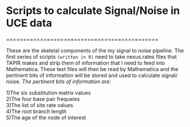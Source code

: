 # Scripts to calculate Signal/Noise in UCE data
=============================================

These are the skeletal components of the my signal to noise pipeline. The first series of scripts `(written in R)` need to take nexus.rates files that TAPIR makes and strip them of information that I need to feed into Mathematica. These text files will then be read by Mathematica and the pertinent bits of information will be stored and used to calculate signal/ noise. *The pertinent bits of information are:*

 1)The six substitution matrix values  
 2)The four base pair frequeies  
 3)The list of site rate values  
 4)The root branch length  
 5)The age of the node of interest  
